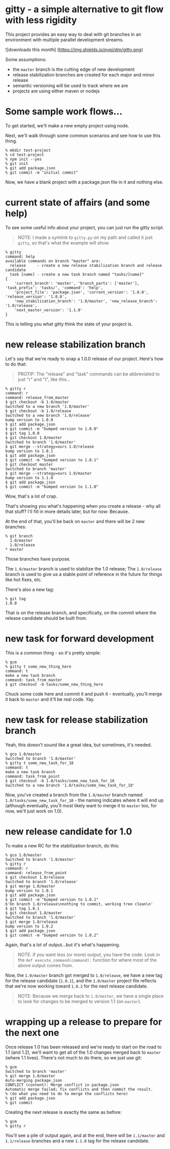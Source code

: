 # gitty - a simple alternative to git flow with less rigidity

This project provides an easy way to deal with git branches in an environment with multiple parallel development streams.

![downloads this month] 
(https://img.shields.io/pypi/dm/gitty.png)

Some assumptions:

- the `master` branch is the cutting edge of new development
- release stabilization branches are created for each major and minor release
- semantic versioning will be used to track where we are
- projects are using either maven or nodejs 

# Some sample work flows...

To get started, we'll make a new empty project using node. 

Next, we'll walk through some common scenarios and see how to use this thing.

```shell script
% mkdir test-project
% cd test-project
% npm init --yes
% git init
% git add package.json
% git commit -m "initial commit"
```

Now, we have a blank project with a package.json file in it and nothing else.

# current state of affairs (and some help)

To see some useful info about your project, you can just run the gitty script.

> NOTE: I made a symlink to `gitty.py` on my path and called it just `gitty`, so that's what the example will show.

```shell script
% gitty
command: help
available commands on branch "master" are:
  release     - create a new release stabilization branch and release candidate
  task [name] - create a new task branch named "tasks/[name]"
{
    'current_branch': 'master', 'branch_parts': ['master'], 'task_prefix': 'tasks/', 'command': 'help', 
    'project_file': 'package.json', 'current_version': '1.0.0', 'release_version': '1.0.0', 
    'new_stabilization_branch': '1.0/master', 'new_release_branch': '1.0/release',  
    'next_master_version': '1.1.0'
}
```

This is telling you what gitty think the state of your project is.

# new release stabilization branch

Let's say that we're ready to snap a 1.0.0 release of our project. Here's how to do that:

> PROTIP: The "release" and "task" commands can be abbreviated to just "r" and "t", like this...

```shell script
% gitty r
command: r
command: release_from_master
$ git checkout -b 1.0/master
Switched to a new branch '1.0/master'
$ git checkout -b 1.0/release
Switched to a new branch '1.0/release'
bump version to 1.0.0
$ git add package.json
$ git commit -m "bumped version to 1.0.0"
$ git tag 1.0.0
$ git checkout 1.0/master
Switched to branch '1.0/master'
$ git merge --strategy=ours 1.0/release
bump version to 1.0.1
$ git add package.json
$ git commit -m "bumped version to 1.0.1"
$ git checkout master
Switched to branch 'master'
$ git merge --strategy=ours 1.0/master
bump version to 1.1.0
$ git add package.json
$ git commit -m "bumped version to 1.1.0"
```

Wow, that's a lot of crap.

That's showing you what's happening when you create a release - why all that stuff? I'll fill in more details later, but for now: Because.

At the end of that, you'll be back on `master` and there will be 2 new branches:

```
% git branch
  1.0/master
  1.0/release
* master
```

Those branches have purpose.

The `1.0/master` branch is used to stabilize the 1.0 release; The `1.0/release` branch is used to give us a stable point of reference in the future for things like hot fixes, etc.

There's also a new tag:

```
% git tag
1.0.0
```

That is on the release branch, and specifically, on the commit where the release candidate should be built from.

# new task for forward development

This is a common thing - so it's pretty simple:

```
% gcm
% gitty t some_new_thing_here
command: t
make a new task branch
command: task_from_master
$ git checkout -b tasks/some_new_thing_here
```

Chuck some code here and commit it and push it - eventually, you'll merge it back to `master` and it'll be real code. Yay.

# new task for release stabilization branch

Yeah, this doesn't sound like a great idea, but sometimes, it's needed.

```
% gco 1.0/master
Switched to branch '1.0/master'
% gitty t some_new_task_for_10
command: t
make a new task branch
command: task_from_point
$ git checkout -b 1.0/tasks/some_new_task_for_10
Switched to a new branch '1.0/tasks/some_new_task_for_10'
```

Now, you've created a branch from the `1.0/master` branch named `1.0/tasks/some_new_task_for_10` - the naming indicates where it will end up (although eventually, you'll most likely want to merge it to `master` too, for now, we'll just work on 1.0).

# new release candidate for 1.0

To make a new RC for the stabilization branch, do this:

```
% gco 1.0/master
Switched to branch '1.0/master'
% gitty r
command: r
command: release_from_point
$ git checkout 1.0/release
Switched to branch '1.0/release'
$ git merge 1.0/master
bump version to 1.0.1
$ git add package.json
$ git commit -m "bumped version to 1.0.1"
b'On branch 1.0/release\nnothing to commit, working tree clean\n'
$ git tag 1.0.1
$ git checkout 1.0/master
Switched to branch '1.0/master'
$ git merge 1.0/release
bump version to 1.0.2
$ git add package.json
$ git commit -m "bumped version to 1.0.2"
```

Again, that's a lot of output...but it's what's happening.

> NOTE: if you want less (or more) output, you have the code. Look in the `def execute_command(command):` function 
> for where most of the above output comes from.

Now, the `1.0/master` branch got merged to `1.0/release`, we have a new tag for the release candidate (`1.0.1`), and the `1.0/master` project file reflects that we're now working toward `1.0.2` for the next release candidate.

> NOTE: Because we merge back to `1.0/master`, we have a single place to look for changes to be merged to version 1.1 (on `master`).

# wrapping up a release to prepare for the next one

Once release 1.0 has been released and we're ready to start on the road to 1.1 (and 1.2), we'll want to get all of the 1.0 changes merged back to `master` (where 1.1 lives). There's not much to do there, so we just use git:

```
% gcm
Switched to branch 'master'
% git merge 1.0/master
Auto-merging package.json
CONFLICT (content): Merge conflict in package.json
Automatic merge failed; fix conflicts and then commit the result.
% (do what you need to do to merge the conflicts here)
% git add package.json
% git commit
```

Creating the next release is exactly the same as before:

```
% gcm
% gitty r
```

You'll see a pile of output again, and at the end, there will be `1.1/master` and `1.1/release` branches and a new `1.1.0` tag for the release candidate.

